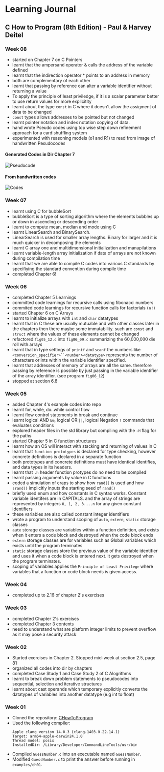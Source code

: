 # Learning Journal

## C How to Program (8th Edition) - Paul & Harvey Deitel

### Week 08
- started on Chapter 7 on C Pointers
- learnt that the ampersand operator & calls the address of the variable defined
- learnt that the indirection operator * points to an address in memory
- both are complementary of each other
- learnt that passing by reference can alter a variable identifier without returning a value
- To apply the principle of least priviledge, if it is a scalar parameter better to use return values for more explicitity
- learnt about the type `const` in C where it doesn't allow the assigment of data to be changed
- `const` types allows addresses to be pointed but not changed
- learnt pointer notation and index notation copying of data.
- hand wrote Pseudo codes using top wise step down refinement approach for a card shuffling system
- experimented with reasoning models (o1 and R1) to read from image of handwritten Pesudocodes

#### Generated Codes in Dir Chapter 7
![Pseudocode](/chapter_7/IMG2269.jpg)

#### From handwritten codes
![Codes](/chapter_7/IMG2270.jpg)

### Week 07
- learnt using C for bubbleSort
- bubbleSort is a type of sorting algorithm where the elements bubbles up or down in ascending or descending order
- learnt to compute mean, median and mode using C
- learnt LinearSearch and BinarySearch.
- LinearSearch is used for smaller array lengths. Binary for larger and it is much quicker in decomposing the elements
- learnt C array one and multidimensional initialization and  manupilations
- learnt variable-length array initialization if data of arrays are not known during compilation time
- learnt that we are able to compile C codes into various C standards by specifiying the standard convention during compile time
- completed Chapter 6!

### Week 06
- completed Chapter 5 Learnings
- committed code learnings for recursive calls using fibonacci numbers
- commited code learnings for recursive function calls for factorials `(n!)`
- started Chapter 6 on C Arrays
- learnt to initialize arrays with `int` and `char` datatypes
- learnt that in C these are usually mutuable and with other classes later in the chapters then there maybe some immutability. such are `const` and `struct` where the values of these elements cannot be changed
- refactored `fig05_12.c` into `fig06_09.c` summarizing the 60,000,000 die roll with arrays
- learnt that in type settings of `printf` and `scanf` the numbers like `<conversion_specifier>``<number`>`<datatype>` represents the number of characters or ints within the variable identifier specified.
- learnt that addresses of memory of arrays are all the same. therefore passing by reference is possible by just passing in the variable identifier of the array identifier. (see program `fig06_12`)
- stopped at section 6.8

### Week 05
- added Chapter 4's example codes into repo
- learnt for, while, do..while control flow
- learnt flow control statements in break and continue
- learnt logical AND `&&`, logical OR `||`, logical Negation `!` commands that evaluates conditions
- explored header files in the std library but compiling with the `-H` flag for the paths
- started Chapter 5 in C function structures
- learnt how an OS will interact with stacking and returning of values in C
- learnt that `function prototypes` is declared for type checking, however concrete definitions is declared in a separate function
- both prototypes and concrete definitions must have identical identifies, and data types in its headers.
- learnt that `.h` header function protypes do no need to be compiled
- learnt passing arguments by value in C functions
- coded a simulation of craps to show how `rand()` is used and how `srand()` implicitly inputs the starting seed of `rand()`
- briefly used enum and how constants in C syntax works. Constant variable identifers are in CAPITALS. and the array of strings are represented by integers `0, 1, 2, 3....n` for any given constant identifiers
- these variables are also called constant integer identifiers
- wrote a program to understand scoping of `auto`, `extern`, `static` storage classes
- `auto` storage classes are variables within a function definition, and exists when it enters a code block and destroyed when the code block ends
- `extern` storage classes are for variables such as Global variables which exists until the program terminates
- `static` storage classes store the previous value of the variable identifier and uses it when a code block is entered next. it gets destroyed when the program terminates.
- scoping of variables applies the `Principle of Least Privilege` where variables that a function or code block needs is given access.

### Week 04
- completed up to 2.16 of chapter 2's exercises

### Week 03
- completed Chapter 2's exercises
- completed Chapter 3 contents
- need to understand what are platform integer limits to prevent overflow as it may pose a security attack

### Week 02
- Started exercises in Chapter 2. Stopped mid-week at section 2.5, page 81
- organized all codes into dir by chapters
- completed Case Study 1 and Case Study 2 of C Alogrithms
- learnt to break down problem statements to pseudocodes into sequential, selection and iterative structures
- learnt about cast operands which temporary explicitly converts the datatypes of variables into another datatype (e.g int to float)

### Week 01
- Cloned the repository: [CHowToProgram](https://github.com/pdeitel/CHowToProgram8e.git)
- Used the following compiler:
  ```
  Apple clang version 14.0.3 (clang-1403.0.22.14.1)
  Target: arm64-apple-darwin24.1.0
  Thread model: posix
  InstalledDir: /Library/Developer/CommandLineTools/usr/bin
  ```
- Compiled `GuessNumber.c` into an executable named `GuessNumber`.
- Modified `GuessNumber.c` to print the answer before running in `examples/ch01`.
